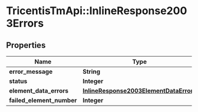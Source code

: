 # TricentisTmApi::InlineResponse2003Errors

## Properties
Name | Type | Description | Notes
------------ | ------------- | ------------- | -------------
**error_message** | **String** |  | [optional] 
**status** | **Integer** |  | [optional] 
**element_data_errors** | [**InlineResponse2003ElementDataErrors**](InlineResponse2003ElementDataErrors.md) |  | [optional] 
**failed_element_number** | **Integer** |  | [optional] 

